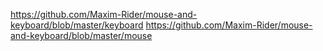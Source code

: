 https://github.com/Maxim-Rider/mouse-and-keyboard/blob/master/keyboard
https://github.com/Maxim-Rider/mouse-and-keyboard/blob/master/mouse
